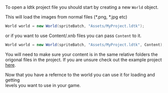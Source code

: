 To open a ldtk project file you should start by creating a new `World` object.

This will load the images from normal files (*.png, *.jpg etc)
```csharp
World world = new World(spriteBatch, "Assets/MyProject.ldtk");
``` 

or if you want to use Content/.xnb files you can pass `Content` to it.
```csharp
World world = new World(spriteBatch, "Assets/MyProject.ldtk", Content);
``` 
You will need to make sure your content is in the same relative folders the origonal files in the project.
If you are unsure check out the example project [here](https://github.com/IrishBruse/LDtkMonogame/tree/main/LDtkMonogame.Examples).

Now that you have a refernce to the world you can use it for loading and getting  
levels you want to use in your game.